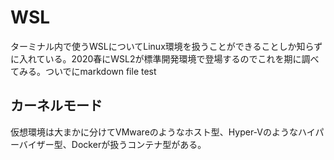 # WSL

ターミナル内で使うWSLについてLinux環境を扱うことができることしか知らずに入れている。2020春にWSL2が標準開発環境で登場するのでこれを期に調べてみる。ついでにmarkdown file test
## カーネルモード

仮想環境は大まかに分けてVMwareのようなホスト型、Hyper-Vのようなハイパーバイザー型、Dockerが扱うコンテナ型がある。
